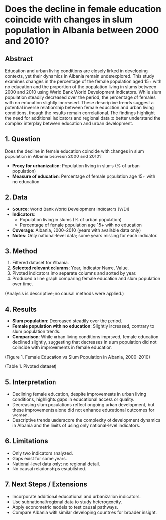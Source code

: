 # Does the decline in female education coincide with changes in slum population in Albania between 2000 and 2010?

## Abstract

Education and urban living conditions are closely linked in developing contexts, yet their dynamics in Albania remain underexplored. This study examines changes in the percentage of the female population aged 15+ with no education and the proportion of the population living in slums between 2000 and 2010 using World Bank World Development Indicators. While slum population steadily decreased over the period, the percentage of females with no education slightly increased. These descriptive trends suggest a potential inverse relationship between female education and urban living conditions, though the results remain correlational. The findings highlight the need for additional indicators and regional data to better understand the complex interplay between education and urban development.

## 1. Question

Does the decline in female education coincide with changes in slum population in Albania between 2000 and 2010?

- **Proxy for urbanization**: Population living in slums (% of urban population)
- **Measure of education**: Percentage of female population age 15+ with no education

## 2. Data

- **Source**: World Bank World Development Indicators (WDI)
- **Indicators**:
  - Population living in slums (% of urban population)
  - Percentage of female population age 15+ with no education
- **Coverage**: Albania, 2000–2010 (years with available data only)
- **Notes**: Only national-level data; some years missing for each indicator.

## 3. Method

1. Filtered dataset for Albania.
2. **Selected relevant columns**: Year, Indicator Name, Value.
3. Pivoted indicators into separate columns and sorted by year.
4. Produced a line graph comparing female education and slum population over time.

(Analysis is descriptive; no causal methods were applied.)

## 4. Results

- **Slum population**: Decreased steadily over the period.
- **Female population with no education**: Slightly increased, contrary to slum population trends.
- **Comparison**: While urban living conditions improved, female education declined slightly, suggesting that decreases in slum population did not coincide with improvements in female education.

(Figure 1. Female Education vs Slum Population in Albania, 2000–2010)

(Table 1. Pivoted dataset)

## 5. Interpretation

- Declining female education, despite improvements in urban living conditions, highlights gaps in educational access or quality.
- Decreasing slum populations reflect ongoing urban development, but these improvements alone did not enhance educational outcomes for women.
- Descriptive trends underscore the complexity of development dynamics in Albania and the limits of using only national-level indicators.

## 6. Limitations

- Only two indicators analyzed.
- Gaps exist for some years.
- National-level data only; no regional detail.
- No causal relationships established.

## 7. Next Steps / Extensions

- Incorporate additional educational and urbanization indicators.
- Use subnational/regional data to study heterogeneity.
- Apply econometric models to test causal pathways.
- Compare Albania with similar developing countries for broader insight.
